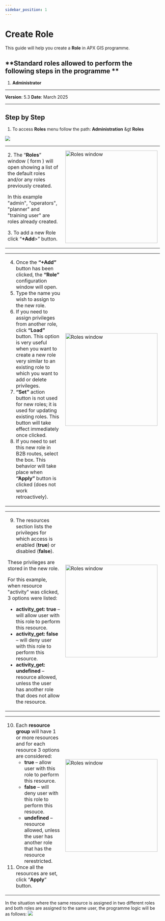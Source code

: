 ```yaml
---
sidebar_position: 1
---
```


# Create Role

This guide will help you create a **Role** in APX GIS programme.

## **Standard roles allowed to perform the following steps in the programme **

1.	**Administrator**

------------

**Version**: 5.3
**Date**: March 2025

------------
## **Step by Step**

1. To access **Roles** menu follow the path: **Administration** &gt **Roles**

![](/img/1.Roles/roles-create01.png)

<table>
  <tr>
    <td class="secondary-td">
        <p>2. The “<b>Roles</b>” window ( form ) will open showing a list of the default roles and/or any roles previously created.</p>
        <p>In this example "admin", "operators", "planner" and "training user" are roles already created.</p>      
        <p>3. To add a new Role click “<b>+Add</b>>” button.</p>
    </td>
    <td class="main-td">
      <img src="/img/1.Roles/roles-create02.png" alt="Roles window" width="300"/>
    </td>
  </tr>
</table>


<table>
  <tr>
    <td class="secondary-td">
        <ol start="4">
            <li>
               Once the <strong>“+Add”</strong> button has been clicked, the <strong>“Role”</strong> configuration window will open.
            </li>
            <li>
               Type the name you wish to assign to the new role.
            </li>
            <li>
               If you need to assign privileges from another role, click <strong>“Load”</strong> button. This option is very useful when you want to create a new role very similar to an existing role to which you want to add or delete privileges.
            </li>
            <li>
               <strong>“Set”</strong> action button is not used for new roles; it is used for updating existing roles. This button will take effect immediately once clicked.
            </li>
            <li>
               If you need to set this new role in B2B routes, select the box. This behavior will take place when <strong>“Apply”</strong> button is clicked (does not work retroactively).
            </li>
         </ol>
    </td>
    <td class="main-td">
      <img src="/img/1.Roles/roles-create03.png" alt="Roles window" width="300"/>
    </td>
  </tr>
</table>

<table>
  <tr>
      <td class="secondary-td">
         <ol start="9">
            <li>
               The resources section lists the privileges for which access is enabled (<strong>true</strong>) or disabled (<strong>false</strong>).
            </li>
         </ol>
         <p>These privileges are stored in the new role.</p>
         <p>For this example, when resource "activity" was clicked, 3 options were listed:</p>
         <ul>
            <li>
               <strong>activity_get: true</strong> – will allow user with this role to perform this resource.
            </li>
            <li>
               <strong>activity_get: false</strong> – will deny user with this role to perform this resource.
            </li>
            <li>
               <strong>activity_get: undefined</strong> – resource allowed, unless the user has another role that does not allow the resource.
            </li>
         </ul>
      </td>
    <td class="main-td">
      <img src="/img/1.Roles/roles-create04.png" alt="Roles window" width="300"/>
    </td>
  </tr>
</table>
<table>
  <tr>
      <td class="secondary-td">
         <ol start="10">
            <li>
               Each <strong>resource  group</strong> will have 1 or more resources and for each resource 3 options are considered:
               <ul>
                  <li>
                     <strong>true</strong> – allow user with this role to perform this resource. 
                  </li>
                  <li>
                     <strong>false</strong> – will deny user with this role to perform  this resouce.
                  </li>
                  <li>
                     <strong>undefined</strong> – resource allowed, unless the user has another role that has the resource rerestricted.
                  </li>
               </ul>
            </li>
            <li>
               Once all the resources are set, click “<strong>Apply</strong>” button.
            </li>
         </ol>
      </td>
    <td class="main-td">
      <img src="/img/1.Roles/roles-create05.png" alt="Roles window" width="300"/>
    </td>
  </tr>
</table>

In the situation where the same resource is assigned in two different roles and both roles are assigned to the same user, the programme logic will be as follows:
![](/img/1.Roles/roles-create06.png)
